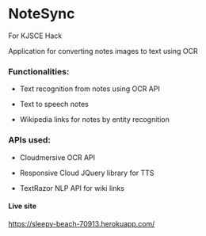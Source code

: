 # NoteSync

For KJSCE Hack

Application for converting notes images to text using OCR

### Functionalities:

* Text recognition from notes using OCR API

* Text to speech notes

* Wikipedia links for notes by entity recognition

### APIs used:

* Cloudmersive OCR API

* Responsive Cloud JQuery library for TTS

* TextRazor NLP API for wiki links

#### Live site

https://sleepy-beach-70913.herokuapp.com/
